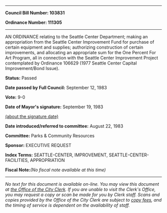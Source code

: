 

********

**Council Bill Number: 103831**
   
**Ordinance Number: 111305**
********

 AN ORDINANCE relating to the Seattle Center Department; making an appropriation from the Seattle Center Improvement Fund for purchase of certain equipment and supplies; authorizing construction of certain improvements, and allocating an appropriate sum for the One Percent For Art Program, all in connection with the Seattle Center Improvement Project contemplated by Ordinance 106629 (1977 Seattle Center Capital Improvement/Bond Issue).

**Status:** Passed
   
**Date passed by Full Council:** September 12, 1983
   
**Vote:** 9-0
   
**Date of Mayor's signature:** September 19, 1983
   
[(about the signature date)](/~public/approvaldate.htm)
   
   
   
**Date introduced/referred to committee:** August 22, 1983
   
**Committee:** Parks & Community Resources
   
**Sponsor:** EXECUTIVE REQUEST
   
   
**Index Terms:** SEATTLE-CENTER, IMPROVEMENT, SEATTLE-CENTER-FACILITIES, APPROPRIATION

**Fiscal Note:**_(No fiscal note available at this time)_
********

_No text for this document is available on-line. You may view this document at [the Office of the City Clerk](http://www.seattle.gov/leg/clerk/contactUs.htm). If you are unable to visit the Clerk's Office, you may request a copy or scan be made for you by Clerk staff. Scans and copies provided by the Office of the City Clerk are subject to [copy fees](http://clerk.seattle.gov/~public/clerkfees.htm), and the timing of service is dependent on the availability of staff._

